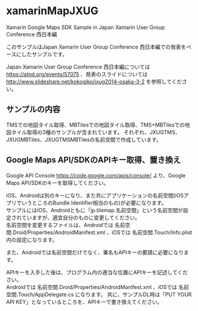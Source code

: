 xamarinMapJXUG
==============

Xamarin Google Maps SDK Sample in Japan Xamarin User Group Conference 西日本編

このサンプルはJapan Xamarin User Group Conference 西日本編での発表をベースにしたサンプルです。

Japan Xamarin User Group Conference 西日本編については https://atnd.org/events/57075 、発表のスライドについては http://www.slideshare.net/kokogiko/jxug2014-osaka-3-2 を参照してください。

サンプルの内容
---------------
TMSでの地図タイル取得、MBTilesでの地図タイル取得、TMS+MBTilesでの地図タイル取得の3種のサンプルが含まれています。
それぞれ、JXUGTMS、JXUGMBTiles、JXUGTMSMBTilesの名前空間で作成しています。

Google Maps API/SDKのAPIキー取得、置き換え
---------------
Google API Console https://code.google.com/apis/console/ より、Google Maps API/SDKのキーを取得してください。

iOS、Androidは別のキーになり、また共にアプリケーションの名前空間(iOSアプリでいうところのBundle Identifier相当のもの)が必要になります。  
サンプルにはiOS、Androidともに「jp.tilemap.名前空間」という名前空間が設定されていますが、適宜自分のものに変更してください。  
名前空間を変更するファイルは、Androidでは 名前空間.Droid/Properties/AndroidManifest.xml 、iOSでは 名前空間.Touch/Info.plist 内の設定になります。

また、Androidでは名前空間だけでなく、署名もAPIキーの要請に必要になります。

APIキーを入手した後は、プログラム内の適当な位置にAPIキーを記述してください。  
Androidでは 名前空間.Droid/Properties/AndroidManifest.xml 、iOSでは 名前空間.Touch/AppDelegate.cs になります。
共に、サンプルDL時は「PUT YOUR API KEY」となっているところを、APIキーで書き換えてください。

